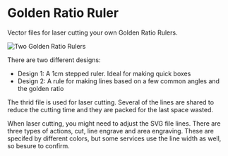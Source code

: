 # Golden Ratio Ruler
Vector files for laser cutting your own Golden Ratio Rulers.

![Two Golden Ratio Rulers](https://optional.is/required/wp-content/uploads/2021/08/golden-ratio-rules.jpg)

There are two different designs:

* Design 1: A 1cm stepped ruler. Ideal for making quick boxes
* Design 2: A rule for making lines based on a few common angles and the golden ratio

The thrid file is used for laser cutting. Several of the lines are shared to reduce the cutting time and they are packed for the last space wasted.

When laser cutting, you might need to adjust the SVG file lines. There are three types of actions, cut, line engrave and area engraving. These are specifed by different colors, but some services use the line width as well, so besure to confirm.